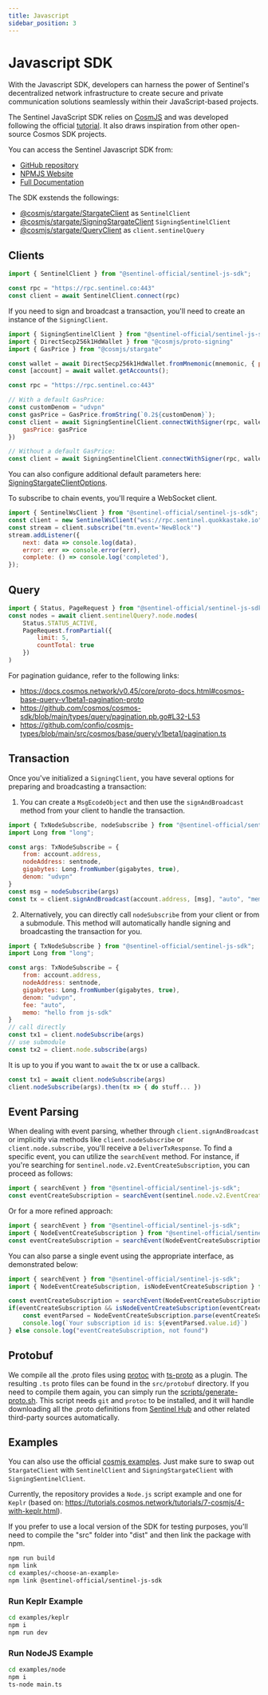 ```yaml
---
title: Javascript
sidebar_position: 3
---
```


# Javascript SDK

With the Javascript SDK, developers can harness the power of Sentinel's decentralized network infrastructure to create secure and private communication solutions seamlessly within their JavaScript-based projects.

The Sentinel JavaScript SDK relies on [CosmJS](https://github.com/cosmos/cosmjs) and was developed following the official [tutorial](https://tutorials.cosmos.network/tutorials/7-cosmjs/). It also draws inspiration from other open-source Cosmos SDK projects.

You can access the Sentinel Javascript SDK from:
- [GitHub repository](https://github.com/sentinel-official/sentinel-js-sdk)
- [NPMJS Website](https://www.npmjs.com/package/@sentinel-official/sentinel-js-sdk)
- [Full Documentation](https://sentinel-official.github.io/sentinel-js-sdk/)

The SDK exstends the followings:

- [@cosmjs/stargate/StargateClient](https://cosmos.github.io/cosmjs/latest/stargate/classes/StargateClient.html) as `SentinelClient`
- [@cosmjs/stargate/SigningStargateClient](https://cosmos.github.io/cosmjs/latest/stargate/classes/SigningStargateClient.html) `SigningSentinelClient`
- [@cosmjs/stargate/QueryClient](https://cosmos.github.io/cosmjs/latest/stargate/classes/QueryClient.html) as `client.sentinelQuery`

## Clients

```javascript
import { SentinelClient } from "@sentinel-official/sentinel-js-sdk";

const rpc = "https://rpc.sentinel.co:443"
const client = await SentinelClient.connect(rpc)
```

If you need to sign and broadcast a transaction, you'll need to create an instance of the `SigningClient`.

```javascript
import { SigningSentinelClient } from "@sentinel-official/sentinel-js-sdk";
import { DirectSecp256k1HdWallet } from "@cosmjs/proto-signing"
import { GasPrice } from "@cosmjs/stargate"

const wallet = await DirectSecp256k1HdWallet.fromMnemonic(mnemonic, { prefix: "sent" });
const [account] = await wallet.getAccounts();

const rpc = "https://rpc.sentinel.co:443"

// With a default GasPrice:
const customDenom = "udvpn"
const gasPrice = GasPrice.fromString(`0.2${customDenom}`);
const client = await SigningSentinelClient.connectWithSigner(rpc, wallet, {
    gasPrice: gasPrice
})

// Without a default GasPrice:
const client = await SigningSentinelClient.connectWithSigner(rpc, wallet)
```

You can also configure additional default parameters here: [SigningStargateClientOptions](https://cosmos.github.io/cosmjs/latest/stargate/interfaces/SigningStargateClientOptions.html).

To subscribe to chain events, you'll require a WebSocket client.

```javascript
import { SentinelWsClient } from "@sentinel-official/sentinel-js-sdk";
const client = new SentinelWsClient("wss://rpc.sentinel.quokkastake.io");
const stream = client.subscribe("tm.event='NewBlock'")
stream.addListener({
    next: data => console.log(data),
    error: err => console.error(err),
    complete: () => console.log('completed'),
});
```

## Query

```javascript
import { Status, PageRequest } from "@sentinel-official/sentinel-js-sdk";
const nodes = await client.sentinelQuery?.node.nodes(
    Status.STATUS_ACTIVE,
    PageRequest.fromPartial({
        limit: 5,
        countTotal: true
    })
)
```

For pagination guidance, refer to the following links:
- https://docs.cosmos.network/v0.45/core/proto-docs.html#cosmos-base-query-v1beta1-pagination-proto
- https://github.com/cosmos/cosmos-sdk/blob/main/types/query/pagination.pb.go#L32-L53
- https://github.com/confio/cosmjs-types/blob/main/src/cosmos/base/query/v1beta1/pagination.ts


## Transaction

Once you've initialized a `SigningClient`, you have several options for preparing and broadcasting a transaction:

1. You can create a `MsgEcodeObject` and then use the `signAndBroadcast` method from your client to handle the transaction.

```javascript
import { TxNodeSubscribe, nodeSubscribe } from "@sentinel-official/sentinel-js-sdk";
import Long from "long";

const args: TxNodeSubscribe = {
    from: account.address,
    nodeAddress: sentnode,
    gigabytes: Long.fromNumber(gigabytes, true),
    denom: "udvpn"
}
const msg = nodeSubscribe(args)
const tx = client.signAndBroadcast(account.address, [msg], "auto", "memo")
```

2. Alternatively, you can directly call `nodeSubscribe` from your client or from a submodule. This method will automatically handle signing and broadcasting the transaction for you.

```javascript
import { TxNodeSubscribe } from "@sentinel-official/sentinel-js-sdk";
import Long from "long";

const args: TxNodeSubscribe = {
    from: account.address,
    nodeAddress: sentnode,
    gigabytes: Long.fromNumber(gigabytes, true),
    denom: "udvpn",
    fee: "auto",
    memo: "hello from js-sdk"
}
// call directly
const tx1 = client.nodeSubscribe(args)
// use submodule
const tx2 = client.node.subscribe(args)
```

It is up to you if you want to `await` the tx or use a callback.

```javascript
const tx1 = await client.nodeSubscribe(args)
client.nodeSubscribe(args).then(tx => { do stuff... })
```

## Event Parsing

When dealing with event parsing, whether through `client.signAndBroadcast` or implicitly via methods like `client.nodeSubscribe` or `client.node.subscribe`, you'll receive a `DeliverTxResponse`. To find a specific event, you can utilize the `searchEvent` method. For instance, if you're searching for s`entinel.node.v2.EventCreateSubscription`, you can proceed as follows:

```javascript
import { searchEvent } from "@sentinel-official/sentinel-js-sdk";
const eventCreateSubscription = searchEvent(sentinel.node.v2.EventCreateSubscription, tx.events);
```

Or for a more refined approach:

```javascript
import { searchEvent } from "@sentinel-official/sentinel-js-sdk";
import { NodeEventCreateSubscription } from "@sentinel-official/sentinel-js-sdk";
const eventCreateSubscription = searchEvent(NodeEventCreateSubscription.type, tx.events);
```

You can also parse a single event using the appropriate interface, as demonstrated below:

```javascript
import { searchEvent } from "@sentinel-official/sentinel-js-sdk";
import { NodeEventCreateSubscription, isNodeEventCreateSubscription } from "@sentinel-official/sentinel-js-sdk";

const eventCreateSubscription = searchEvent(NodeEventCreateSubscription.type, tx.events);
if(eventCreateSubscription && isNodeEventCreateSubscription(eventCreateSubscription)) {
    const eventParsed = NodeEventCreateSubscription.parse(eventCreateSubscription)
    console.log(`Your subscription id is: ${eventParsed.value.id}`)
} else console.log("eventCreateSubscription, not found")
```

## Protobuf

We compile all the .proto files using [protoc](https://grpc.io/docs/protoc-installation/) with [ts-proto](https://github.com/stephenh/ts-proto) as a plugin. The resulting `.ts` proto files can be found in the `src/protobuf` directory. If you need to compile them again, you can simply run the [scripts/generate-proto.sh](https://github.com/sentinel-official/sentinel-js-sdk/blob/main/scripts/generate-proto.sh). This script needs `git` and `protoc` to be installed, and it will handle downloading all the .proto definitions from [Sentinel Hub](https://github.com/sentinel-official/hub/tree/development/proto/sentinel) and other related third-party sources automatically.

## Examples

You can also use the official [cosmjs examples](https://gist.github.com/webmaster128/8444d42a7eceeda2544c8a59fbd7e1d9). Just make sure to swap out `StargateClient` with `SentinelClient` and `SigningStargateClient` with `SigningSentinelClient`.

Currently, the repository provides a `Node.js` script example and one for `Keplr` (based on: https://tutorials.cosmos.network/tutorials/7-cosmjs/4-with-keplr.html).

If you prefer to use a local version of the SDK for testing purposes, you'll need to compile the "src" folder into "dist" and then link the package with npm.

```bash
npm run build
npm link
cd examples/<choose-an-example>
npm link @sentinel-official/sentinel-js-sdk
```

### Run Keplr Example

```bash
cd examples/keplr
npm i
npm run dev
```

### Run NodeJS Example

```bash
cd examples/node
npm i
ts-node main.ts
```